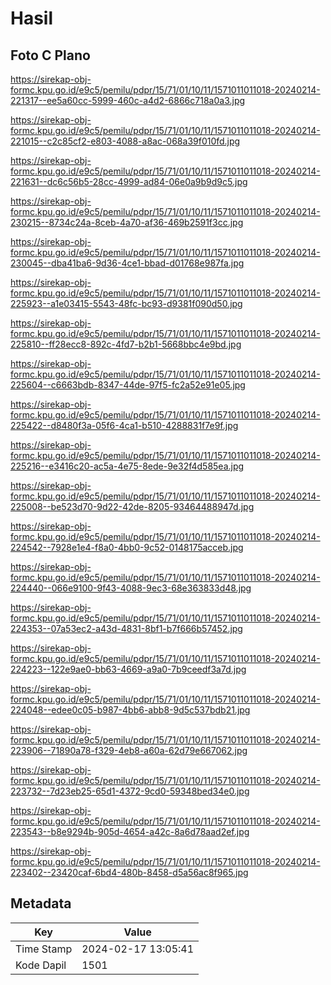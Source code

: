 # Hasil

## Foto C Plano

https://sirekap-obj-formc.kpu.go.id/e9c5/pemilu/pdpr/15/71/01/10/11/1571011011018-20240214-221317--ee5a60cc-5999-460c-a4d2-6866c718a0a3.jpg

https://sirekap-obj-formc.kpu.go.id/e9c5/pemilu/pdpr/15/71/01/10/11/1571011011018-20240214-221015--c2c85cf2-e803-4088-a8ac-068a39f010fd.jpg

https://sirekap-obj-formc.kpu.go.id/e9c5/pemilu/pdpr/15/71/01/10/11/1571011011018-20240214-221631--dc6c56b5-28cc-4999-ad84-06e0a9b9d9c5.jpg

https://sirekap-obj-formc.kpu.go.id/e9c5/pemilu/pdpr/15/71/01/10/11/1571011011018-20240214-230215--8734c24a-8ceb-4a70-af36-469b2591f3cc.jpg

https://sirekap-obj-formc.kpu.go.id/e9c5/pemilu/pdpr/15/71/01/10/11/1571011011018-20240214-230045--dba41ba6-9d36-4ce1-bbad-d01768e987fa.jpg

https://sirekap-obj-formc.kpu.go.id/e9c5/pemilu/pdpr/15/71/01/10/11/1571011011018-20240214-225923--a1e03415-5543-48fc-bc93-d9381f090d50.jpg

https://sirekap-obj-formc.kpu.go.id/e9c5/pemilu/pdpr/15/71/01/10/11/1571011011018-20240214-225810--ff28ecc8-892c-4fd7-b2b1-5668bbc4e9bd.jpg

https://sirekap-obj-formc.kpu.go.id/e9c5/pemilu/pdpr/15/71/01/10/11/1571011011018-20240214-225604--c6663bdb-8347-44de-97f5-fc2a52e91e05.jpg

https://sirekap-obj-formc.kpu.go.id/e9c5/pemilu/pdpr/15/71/01/10/11/1571011011018-20240214-225422--d8480f3a-05f6-4ca1-b510-4288831f7e9f.jpg

https://sirekap-obj-formc.kpu.go.id/e9c5/pemilu/pdpr/15/71/01/10/11/1571011011018-20240214-225216--e3416c20-ac5a-4e75-8ede-9e32f4d585ea.jpg

https://sirekap-obj-formc.kpu.go.id/e9c5/pemilu/pdpr/15/71/01/10/11/1571011011018-20240214-225008--be523d70-9d22-42de-8205-93464488947d.jpg

https://sirekap-obj-formc.kpu.go.id/e9c5/pemilu/pdpr/15/71/01/10/11/1571011011018-20240214-224542--7928e1e4-f8a0-4bb0-9c52-0148175acceb.jpg

https://sirekap-obj-formc.kpu.go.id/e9c5/pemilu/pdpr/15/71/01/10/11/1571011011018-20240214-224440--066e9100-9f43-4088-9ec3-68e363833d48.jpg

https://sirekap-obj-formc.kpu.go.id/e9c5/pemilu/pdpr/15/71/01/10/11/1571011011018-20240214-224353--07a53ec2-a43d-4831-8bf1-b7f666b57452.jpg

https://sirekap-obj-formc.kpu.go.id/e9c5/pemilu/pdpr/15/71/01/10/11/1571011011018-20240214-224223--122e9ae0-bb63-4669-a9a0-7b9ceedf3a7d.jpg

https://sirekap-obj-formc.kpu.go.id/e9c5/pemilu/pdpr/15/71/01/10/11/1571011011018-20240214-224048--edee0c05-b987-4bb6-abb8-9d5c537bdb21.jpg

https://sirekap-obj-formc.kpu.go.id/e9c5/pemilu/pdpr/15/71/01/10/11/1571011011018-20240214-223906--71890a78-f329-4eb8-a60a-62d79e667062.jpg

https://sirekap-obj-formc.kpu.go.id/e9c5/pemilu/pdpr/15/71/01/10/11/1571011011018-20240214-223732--7d23eb25-65d1-4372-9cd0-59348bed34e0.jpg

https://sirekap-obj-formc.kpu.go.id/e9c5/pemilu/pdpr/15/71/01/10/11/1571011011018-20240214-223543--b8e9294b-905d-4654-a42c-8a6d78aad2ef.jpg

https://sirekap-obj-formc.kpu.go.id/e9c5/pemilu/pdpr/15/71/01/10/11/1571011011018-20240214-223402--23420caf-6bd4-480b-8458-d5a56ac8f965.jpg


## Metadata

| Key        | Value               |
| ---------- | ------------------- |
| Time Stamp | 2024-02-17 13:05:41 |
| Kode Dapil | 1501                |



